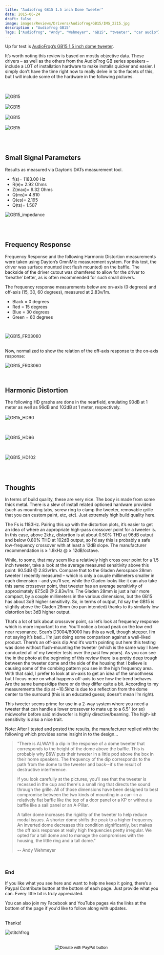 ```yaml
---
title: "Audiofrog GB15 1.5 inch Dome Tweeter"
date: 2015-06-24
draft: false
image: images/Reviews/Drivers/Audiofrog/GB15/IMG_2215.jpg
description : "Audiofrog GB15"
Tags: ["Audiofrog", "Andy", "Wehmeyer", "GB15", "tweeter", "car audio"]
---
```


Up for test is [AudioFrog’s GB15 1.5 inch dome tweeter](https://www.audiofrog.com/gb15-1-12-38-mm-audiophile-grade-automotive-tweeter/).

It’s worth noting this review is based on mostly objective data.  These drivers – as well as the others from the AudioFrog GB series speakers – include a LOT of installation hardware to make installs quicker and easier.  I simply don’t have the time right now to really delve in to the facets of this, but I will include some of the hardware in the following pictures.

<br></br>
![GB15](/images/Reviews/Drivers/Audiofrog/GB15/IMG_2215.jpg)
<br></br>
![GB15](/images/Reviews/Drivers/Audiofrog/GB15/IMG_2213.jpg)
<br></br>
![GB15](/images/Reviews/Drivers/Audiofrog/GB15/IMG_2211.jpg)
<br></br>
![GB15](/images/Reviews/Drivers/Audiofrog/GB15/IMG_2205.jpg)


<br></br>

## Small Signal Parameters

Results as measured via Dayton’s DATs measurement tool.

* f(s)= 1183.00 Hz
* R(e)= 2.92 Ohms
* Z(max)= 9.32 Ohms
* Q(ms)= 4.810
* Q(es)= 2.195
* Q(ts)= 1.507

![GB15_impedance](/images/Reviews/Drivers/Audiofrog/GB15/AF-GB15-Impedance.png)

 <br></br>


## Frequency Response
Frequency Response and the following Harmonic Distortion measurements were taken using Dayton’s OmniMic measurement system.  For this test, the driver was surface mounted (not flush mounted) on the baffle.  The backside of the driver cutout was chamfered to allow for the driver to ‘breathe’ better, as is often recommended for such small drivers.

The frequency response measurements below are on-axis (0 degrees) and off-axis (15, 30, 60 degrees), measured at 2.83v/1m.
* Black = 0 degrees
* Red = 15 degrees
* Blue = 30 degrees
* Green = 60 degrees
 <br>

![GB15_FR03060](/images/Reviews/Drivers/Audiofrog/GB15/GB15-FR-0-15-30-60png.png)

<br>
Now, normalized to show the relation of the off-axis response to the on-axis response:

![GB15_FR03060](/images/Reviews/Drivers/Audiofrog/GB15/GB15-FR-0-15-30-60-normalized.png)

<br>





## Harmonic Distortion
The following HD graphs are done in the nearfield, emulating 90dB at 1 meter as well as 96dB and 102dB at 1 meter, respectively.
<br></br>
![GB15_HD90](/images/Reviews/Drivers/Audiofrog/GB15/GB15-HD-90dB.png)

<br></br>
![GB15_HD96](/images/Reviews/Drivers/Audiofrog/GB15/GB15-HD-96dB.png)

<br></br>
![GB15_HD102](/images/Reviews/Drivers/Audiofrog/GB15/GB15-HD-102dB.png)

<br></br>

## Thoughts

In terms of build quality, these are very nice.  The body is made from some thick metal.  There is a slew of install related optioned hardware provided (such as mounting tabs, screw ring to clamp the tweeter, removable grille that you can custom paint, etc, etc).  Just extremely high build quality here.

The Fs is 1183Hz.  Pairing this up with the distortion plots, it’s easier to get an idea of where an appropriate high-pass crossover point for a tweeter is.  In this case, above 2khz, distortion is at about 0.50% THD at 96dB output and below 0.80% THD at 102dB output, so I’d say this is probably a safe low-frequency crossover with at least a 12dB slope.  The manufacturer recommendation is &ge; 1.8kHz @ &ge; 12dB/octave.

While, to some, that may seem like a relatively high cross over point for a 1.5 inch tweeter, take a look at the average measured sensitivity above this point: 90.5dB @ 2.83v/1m.  Compare that to the Gladen Aerospace 28mm tweeter I recently measured – which is only a couple millimeters smaller in each dimension – and you’ll see, while the Gladen looks like it can also take this same crossover point, that tweeter has an average sensitivity of approximately 87.5dB @ 2.83v/1m.  The Gladen 28mm is just a hair more compact, by a couple millimeters in the various dimensions, but the GB15 has about 3dB higher sensitivity.  So, in terms of output, I’d say the GB15 is slightly above the Gladen 28mm (no pun intended) thanks to its similarly low distortion but 3dB higher output.

That’s a lot of talk about crossover point, so let’s look at frequency response which is more important to me.  You’ll notice a broad peak on the low end near resonance.  Scan’s D3004/60000 has this as well, though steeper.  I’m not saying it’s bad… I’m just doing some comparison against a well-liked product.  There’s an off-axis dip And it’s worth pointing out here this testing was done without flush-mounting the tweeter (which is the same way I have conducted all of my tweeter tests over the past few years).  As you can see the in the photo at the beginning of this review there is a pretty deep trough between the tweeter dome and the side of the housing that I believe is causing some of the combing pattern you see in the high frequency area.  With that said, I prefer to look at on-axis to get an idea of the smoothness but I focus more on what happens off-axis to see how the trend behaves.  Are the same bumps/dips there or do they differ quite a bit.  According to my measurements the dip at ~10.5khz is due to a reflection from the dome center to the surround (this is an educated guess; doesn’t mean I’m right).

This tweeter seems prime for use in a 2-way system where you need a tweeter that can handle a lower crossover to mate up to a 6.5" (or so) midwoofer before said midwoofer is highly directive/beaming.  The high-ish sensitivity is also a nice trait.

Note:  After I tested and posted the results, the manufacturer replied with the following which provides some insight in to the design...
>"There is ALWAYS a dip in the response of a dome tweeter that corresponds to the height of the dome above the baffle. This is probably why B&W puts their tweeter in a little pod above the box in their home speakers. The frequency of the dip corresponds to the path from the dome to the tweeter and back--it's the result of destructive interference.
>
>If you look carefully at the pictures, you'll see that the tweeter is recessed in the cup and there's a small ring that directs the sound through the grille. All of those dimensions have been designed to best compromise between the two kinds of mounting in a car--in a relatively flat baffle like the top of a door panel or a KP or without a baffle like a sail panel or an A-Pillar.
>
>A taller dome increases the rigidity of the tweeter to help reduce modal issues. A shorter dome shifts the peak to a higher frequency. An inverted dome decreases this condition significantly, but makes the off axis response at really high frequencies pretty irregular. We opted for a tall dome and to manage the compromises with the housing, the little ring and a tall dome."
>
> -- Andy Wehmeyer


<br>


### End

If you like what you see here and want to help me keep it going, there’s a Paypal Contribute button at the bottom of each page.  Just provide what you can.  Every little bit is truly appreciated.

You can also join my Facebook and YouTube pages via the links at the bottom of the page if you'd like to follow along with updates.


<br>Thanks!

![stitchfrog](https://ichef.bbci.co.uk/news/410/cpsprodpb/10B91/production/_105879486_getty_spielberg.jpg)



<br>
<center>
  <form action="https://www.paypal.com/cgi-bin/webscr" method="post" target="_top">
  <input type="hidden" name="cmd" value="_s-xclick" />
  <input type="hidden" name="hosted_button_id" value="52ANEATKE6JHQ" />
  <input type="image" src="https://www.dcrc.co/wp-content/uploads/2016/06/PayPal-Donate-Button-PNG-HD-300x103.png" border="0" name="submit" title="PayPal - The safer, easier way to pay online!" alt="Donate with PayPal button" />
  <img alt="" border="0" src="https://www.paypal.com/en_US/i/scr/pixel.gif" width="1" height="1" />
  </form>
<br></br>
</center>
